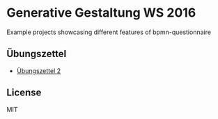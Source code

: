 # Generative Gestaltung WS 2016

Example projects showcasing different features of bpmn-questionnaire

## Übungszettel

* [Übungszettel 2](https://github.com/philippfromme/generative-gestaltung/tree/master/übungszettel-2)

## License

MIT
